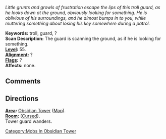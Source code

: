 *Little grunts and growls of frustration escape the lips of this troll
guard, as he looks down at the ground, obviously looking for something.
He is oblivious of his surroundings, and he almost bumps in to you,
while muttering something about losing his key somewhere during a
patrol.*

**Keywords:** troll, guard, ?  
**Scan Description:** The guard is scanning the ground, as if he is
looking for something.  
**[Level](Level "wikilink"):** 55.  
**[Alignment](Alignment "wikilink"):** ?  
**[Flags](:Category:_Mob_Types "wikilink"):** ?  
**Affects:** none.  

## Comments

## Directions

**[Area](:Category:_Areas "wikilink"):** [Obsidian
Tower](:Category:Obsidian_Tower "wikilink")
([Map](Obsidian_Tower_Map "wikilink")).  
**[Room](:Category:_Rooms "wikilink"):** <Interior of the tower>
([Cursed](Cursed_Rooms "wikilink")).  
Tower guard wanders.

[Category:Mobs In Obsidian
Tower](Category:Mobs_In_Obsidian_Tower "wikilink")

